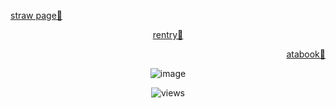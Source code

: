 <p align="left">
  <a href="https://hxuntedluv.straw.page" target="_blank">straw page💭</a>
</p>
<p align="center">
  <a href="https://rentry.co/hxuntedluv_" target="_blank">rentry💭</a>
</p>
<p align="right">
  <a href="https://erisqw2.atabook.org/" target="_blank">atabook💭</a>
</p>
<p align="center">
  <img src="https://files.catbox.moe/32xvgg.jpg" alt="image"/>
</p>
<p align="center">
  <img src="https://komarev.com/ghpvc/?username=eriis&label=✦&color=686868" alt="views"/>
</p>

<!--
**hxuntedluv/hxuntedluv** is a ✨ _special_ ✨ repository because its `README.md` (this file) appears on your GitHub profile.

Here are some ideas to get you started:

- 🔭 I’m currently working on ...
- 🌱 I’m currently learning ...
- 👯 I’m looking to collaborate on ...
- 🤔 I’m looking for help with ...
- 💬 Ask me about ...
- 📫 How to reach me: ...
- 😄 Pronouns: ...
- ⚡ Fun fact: ...
-->
